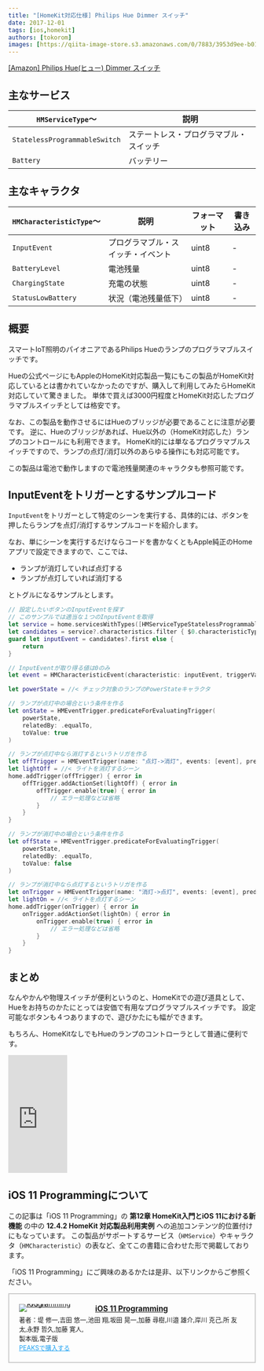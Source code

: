 ```yaml
---
title: "[HomeKit対応仕様] Philips Hue Dimmer スイッチ"
date: 2017-12-01
tags: [ios,homekit]
authors: [tokorom]
images: [https://qiita-image-store.s3.amazonaws.com/0/7883/3953d9ee-b01b-4fdd-a869-2215bbe5a33d.png]
---
```


<a target="_blank" href="https://www.amazon.co.jp/gp/product/B01N3L04OW/ref=as_li_tl?ie=UTF8&camp=247&creative=1211&creativeASIN=B01N3L04OW&linkCode=as2&tag=tokorom-22&linkId=df2cceb28ec6b63bef5e55831de49fe0">[Amazon] Philips Hue(ヒュー) Dimmer スイッチ</a><img src="//ir-jp.amazon-adsystem.com/e/ir?t=tokorom-22&l=am2&o=9&a=B01N3L04OW" width="1" height="1" border="0" alt="" style="border:none !important; margin:0px !important;" />

## 主なサービス

|`HMServiceType`〜 | 説明 |
|--- | ---- |
|`StatelessProgrammableSwitch` | ステートレス・プログラマブル・スイッチ |
|`Battery` | バッテリー |

## 主なキャラクタ

|`HMCharacteristicType`〜 | 説明 | フォーマット | 書き込み |
|--- | ---- | ---- | ---- |
|`InputEvent` | プログラマブル・スイッチ・イベント | uint8 | - |
|`BatteryLevel` | 電池残量 | uint8 | - |
|`ChargingState` | 充電の状態 | uint8 | - |
|`StatusLowBattery` | 状況（電池残量低下） | uint8 | - |

## 概要

スマートIoT照明のパイオニアであるPhilips Hueのランプのプログラマブルスイッチです。

Hueの公式ページにもAppleのHomeKit対応製品一覧にもこの製品がHomeKit対応しているとは書かれていなかったのですが、購入して利用してみたらHomeKit対応していて驚きました。
単体で買えば3000円程度とHomeKit対応したプログラマブルスイッチとしては格安です。

なお、この製品を動作させるにはHueのブリッジが必要であることに注意が必要です。
逆に、Hueのブリッジがあれば、Hue以外の（HomeKit対応した）ランプのコントロールにも利用できます。
HomeKit的には単なるプログラマブルスイッチですので、ランプの点灯/消灯以外のあらゆる操作にも対応可能です。

この製品は電池で動作しますので電池残量関連のキャラクタも参照可能です。

## InputEventをトリガーとするサンプルコード

`InputEvent`をトリガーとして特定のシーンを実行する、具体的には、ボタンを押したらランプを点灯/消灯するサンプルコードを紹介します。

なお、単にシーンを実行するだけならコードを書かなくともApple純正のHomeアプリで設定できますので、ここでは、

- ランプが消灯していれば点灯する
- ランプが点灯していれば消灯する

とトグルになるサンプルとします。

```swift
// 設定したいボタンのInputEventを探す
// このサンプルでは適当な１つのInputEventを取得
let service = home.servicesWithTypes([HMServiceTypeStatelessProgrammableSwitch])?.first
let candidates = service?.characteristics.filter { $0.characteristicType == HMCharacteristicTypeInputEvent }
guard let inputEvent = candidates?.first else {
    return
}

// InputEventが取り得る値は0のみ
let event = HMCharacteristicEvent(characteristic: inputEvent, triggerValue: NSNumber(value: 0))

let powerState = //< チェック対象のランプのPowerStateキャラクタ

// ランプが点灯中の場合という条件を作る
let onState = HMEventTrigger.predicateForEvaluatingTrigger(
    powerState,
    relatedBy: .equalTo,
    toValue: true
)

// ランプが点灯中なら消灯するというトリガを作る
let offTrigger = HMEventTrigger(name: "点灯->消灯", events: [event], predicate: onState)
let lightOff = //< ライトを消灯するシーン
home.addTrigger(offTrigger) { error in
    offTrigger.addActionSet(lightOff) { error in
        offTrigger.enable(true) { error in
            // エラー処理などは省略
        }
    }
}

// ランプが消灯中の場合という条件を作る
let offState = HMEventTrigger.predicateForEvaluatingTrigger(
    powerState,
    relatedBy: .equalTo,
    toValue: false
)

// ランプが消灯中なら点灯するというトリガを作る
let onTrigger = HMEventTrigger(name: "消灯->点灯", events: [event], predicate: offState)
let lightOn = //< ライトを点灯するシーン
home.addTrigger(onTrigger) { error in
    onTrigger.addActionSet(lightOn) { error in
        onTrigger.enable(true) { error in
            // エラー処理などは省略
        }
    }
}
```

## まとめ

なんやかんや物理スイッチが便利というのと、HomeKitでの遊び道具として、Hueをお持ちのかたにとっては安価で有用なプログラマブルスイッチです。
設定可能なボタンも４つありますので、遊びかたにも幅ができます。

もちろん、HomeKitなしでもHueのランプのコントローラとして普通に便利です。

<iframe style="width:120px;height:240px;" marginwidth="0" marginheight="0" scrolling="no" frameborder="0" src="https://rcm-fe.amazon-adsystem.com/e/cm?ref=qf_sp_asin_til&t=tokorom-22&m=amazon&o=9&p=8&l=as1&IS2=1&detail=1&asins=B0769L5QG5&linkId=c89b4097b83fc50568316d58f59ed4f3&bc1=000000&lt1=_blank&fc1=333333&lc1=0066c0&bg1=ffffff&f=ifr">
</iframe>

## iOS 11 Programmingについて

この記事は「iOS 11 Programming」の **第12章 HomeKit入門とiOS 11における新機能** の中の **12.4.2 HomeKit 対応製品利用実例** への追加コンテンツ的位置付けにもなっています。
この製品がサポートするサービス（`HMService`）やキャラクタ（`HMCharacteristic`）の表など、全てこの書籍に合わせた形で掲載しております。

「iOS 11 Programming」にご興味のあるかたは是非、以下リンクからご参照ください。

<div class="peaks_widget" style="overflow:hidden; padding:20px; border:2px solid #ccc;"><div class="peaks_widget__image" style="float:left; margin-right:15px; line-height:0;"><a target="_blank" id="purchase" href="https://peaks.cc/tokorom/iOS11"><img alt="iOS 11 Programming" style="border:none; max-width:140px;" src="https://s3-ap-northeast-1.amazonaws.com/peaks-images/project002_cover.jpg"></a></div><div class="peaks_widget__info"><p style="margin:0 0 3px 0; font-size:110%; font-weight:bold;"><a target="_blank" id="purchase" href="http://peaks.cc/tokorom/iOS11">iOS 11 Programming</a></p><ul style="margin:0; padding:0;"><li style="font-size:90%; list-style:none;"><span>著者：</span><span>堤 修一,</span><span>吉田 悠一,</span><span>池田 翔,</span><span>坂田 晃一,</span><span>加藤 尋樹,</span><span>川邉 雄介,</span><span>岸川 克己,</span><span>所 友太,</span><span>永野 哲久,</span><span>加藤 寛人,</span></li><li style="font-size:90%; list-style:none;">製本版,電子版</li><li style="font-size:90%; list-style:none;"><a target="_blank" id="purchase" style="text-decoration:underline; color:#1DA1F2;" href="http://peaks.cc/tokorom/iOS11">PEAKSで購入する</a></li></ul></div></div>
